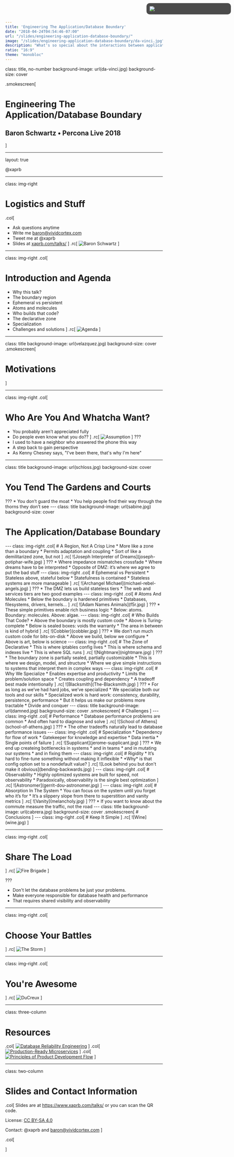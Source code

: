 ```yaml
---
title: 'Engineering The Application/Database Boundary'
date: "2018-04-24T04:54:46-07:00"
url: "/slides/engineering-application-database-boundary/"
image: "/slides/engineering-application-database-boundary/da-vinci.jpg"
description: "What's so special about the interactions between applications and databases?"
ratio: "16:9"
theme: "monobloc"
---
```

class: title, no-number
background-image: url(da-vinci.jpg)
background-size: cover

.smokescreen[
# Engineering The Application/Database Boundary 
## Baron Schwartz &bullet; Percona Live 2018
]

<div style="position: absolute; right: 10px; top: 10px; width: 250px;
background-color: rgba(0,0,0,.7); padding: 10px; border-radius: 10px">
<img src=vividcortex-horizontal-white-rgb.svg>
</div>

---
layout: true
<div class="remark-slide-number" style="left: 20px; right: unset">@xaprb</div>

---
class: img-right
# Logistics and Stuff
.col[
- Ask questions anytime
- Write me baron@vividcortex.com
- Tweet me at @xaprb
- Slides at [xaprb.com/talks/](https://www.xaprb.com/talks/)
]
.rc[
![Baron Schwartz](headshot.jpg)
]

---
class: img-right
.col[
# Introduction and Agenda
* Why this talk?
* The boundary region
* Ephemeral vs persistent
* Atoms and molecules
* Who builds that code?
* The declarative zone
* Specialization
* Challenges and solutions
]
.rc[
![Agenda](agenda.jpg)
]

---
class: title
background-image: url(velazquez.jpg)
background-size: cover
.smokescreen[
# Motivations
]

---
class: img-right
.col[
# Who Are You And Whatcha Want?
* You probably aren’t appreciated fully
* Do people even know what you do??
]
.rc[
![Assumption](assumption.jpg)
]
???
* I used to have a neighbor who answered the phone this way
* A step back to gain perspective
* As Kenny Chesney says, "I've been there, that's why I'm here"

---
class: title
background-image: url(schloss.jpg)
background-size: cover
<div class="smokescreen" style="top:20px">
<h1>You Tend The Gardens and Courts</h1>
</div>
???
* You don’t guard the moat
* You help people find their way through the thorns they don’t see
---
class: title
background-image: url(sabine.jpg)
background-size: cover
<div class="smokescreen" style="top:67%">
<h1>The Application/Database Boundary</h1>
</div>
---
class: img-right
.col[
# A Region, Not A Crisp Line
* More like a zone than a boundary
* Permits adaptation and coupling
* Sort of like a demilitarized zone, but not
]
.rc[
![Joseph Interpreter of Dreams](joseph-potiphar-wife.jpg)
]
???
* Where impedance mismatches crossfade
* Where dreams have to be interpreted
* Opposite of DMZ: it’s where we agree to put the bad stuff
---
class: img-right
.col[
# Ephemeral vs Persistent
* Stateless above, stateful below
* Statefulness is contained
* Stateless systems are more manageable
]
.rc[
![Archangel Michael](michael-rebel-angels.jpg)
]
???
* The DMZ lets us build stateless tiers
* The web and services tiers are two good examples
---
class: img-right
.col[
# Atoms And Molecules
* Below the boundary is hardened primitives
* Databases, filesystems, drivers, kernels...
]
.rc[
![Adam Names Animals](f5r.jpg)
]
???
* These simple primitives enable rich business logic
* Below: atoms. Boundary: molecules. Above: algae.
---
class: img-right
.col[
# Who Builds That Code?
* Above the boundary is mostly custom code
* Above is Turing-complete
* Below is sealed boxes: voids the warranty
* The area in between is kind of hybrid
]
.rc[
![Cobbler](cobbler.jpg)
]
???
* We don’t run much custom code for bits-on-disk
* Above we build, below we configure
* Above is art, below is science
---
class: img-right
.col[
# The Zone of Declarative
* This is where iptables config lives
* This is where schema and indexes live
* This is where SQL runs
]
.rc[
![Nightmare](nightmare.jpg)
]
???
* The boundary zone is partially sealed, partially customizable
* This is where we design, model, and structure
* Where we give simple instructions to systems that interpret them in complex ways
---
class: img-right
.col[
# Why We Specialize
* Enables expertise and productivity
* Limits the problem/solution space
* Creates coupling and dependency
* A tradeoff best made intentionally
]
.rc[
![Blacksmith](The-Blacksmith.jpg)
]
???
* For as long as we’ve had hard jobs, we’ve specialized
* We specialize both our tools and our skills
* Specialized work is hard work: consistency, durability, persistence, performance
* But it helps us make our problems more tractable
* Divide and conquer
---
class: title
background-image: url(damned.jpg)
background-size: cover
.smokescreen[
# Challenges
]
---
class: img-right
.col[
# Performance
* Database performance problems are common
* And often hard to diagnose and solve
]
.rc[
![School of Athens](school-of-athens.jpg)
]
???
* The other tradeoffs naturally lead to database performance issues
---
class: img-right
.col[
# Specialization
* Dependency for flow of work
* Gatekeeper for knowledge and expertise
* Data inertia
* Single points of failure
]
.rc[
![Supplicant](jerome-supplicant.jpg)
]
???
* We end up createing bottlenecks in systems
* and in teams
* and in mutating our systems
* and in fixing them
---
class: img-right
.col[
# Rigidity
* It’s hard to fine-tune something without making it inflexible
* *Why* is that config option set to a nondefault value?
]
.rc[
![Look behind you but don't make it obvious](bending-backwards.jpg)
]
---
class: img-right
.col[
# Observability
* Highly optimized systems are built for speed, not observability
* Paradoxically, observability is the single best optimization
]
.rc[
![Astronomer](gerrit-dou-astronomer.jpg)
]
---
class: img-right
.col[
# Absorption In The System
* You can focus on the system until you forget who it’s for
* It’s a slippery slope from there to superstition and vanity metrics
]
.rc[
![Vanity](melancholy.jpg)
]
???
* If you want to know about the commute measure the traffic, not the road
---
class: title
background-image: url(cabrera.jpg)
background-size: cover
.smokescreen[
# Conclusions
]
---
class: img-right
.col[
# Keep It Simple
]
.rc[
![Wine](wine.jpg)
]

---
class: img-right
.col[
# Share The Load
]
.rc[
![Fire Brigade](fire-brigade.jpg)
]

???
- Don't let the database problems be just your problems.
- Make everyone responsible for database health and performance
- That requires shared visibility and observability

---
class: img-right
.col[
# Choose Your Battles
]
.rc[
![The Storm](1880_Pierre_Auguste_Cot_-_The_Storm.jpg)
]

---
class: img-right
.col[
# You're Awesome
]
.rc[
![DuCreux](ducreux1.jpg)
]

---
class: three-column
# Resources

.col[
[![Database Reliability Engineering](smartmockups_jgdsglb7.jpg)](https://www.amazon.com/Database-Reliability-Engineering-Designing-Operating/dp/1491925949?tag=xaprb-20)
]
.col[
[![Production-Ready Microservices](smartmockups_jgdsp7xk.jpg)](https://www.amazon.com/Production-Ready-Microservices/dp/1491965975?tag=xaprb-20)
]
.col[
[![Principles of Product Development Flow](smartmockups_jgdsudi9.jpg)](https://www.amazon.com/Principles-Product-Development-Flow/dp/B00K7OWG7O?tag=xaprb-20)
]

---
class: two-column
# Slides and Contact Information

.col[
Slides are at https://www.xaprb.com/talks/ or you can scan the QR code.

License: [CC BY-SA 4.0](https://creativecommons.org/licenses/by-sa/4.0/)

Contact: @xaprb and baron@vividcortex.com
]

.col[
<div id="qrcode"></div>
]
